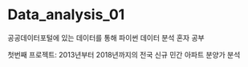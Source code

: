 # Data_analysis_01
공공데이터포털에 있는 데이터를 통해 파이썬 데이터 분석 혼자 공부 

첫번째 프로젝트: 2013년부터 2018년까지의 전국 신규 민간 아파트 분양가 분석

